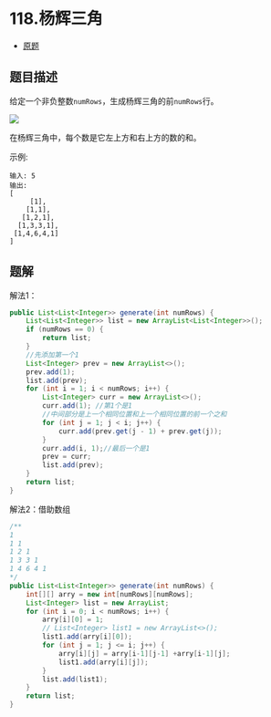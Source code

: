 # 118.杨辉三角

* [原题](https://leetcode-cn.com/problems/pascals-triangle)

## 题目描述

给定一个非负整数`numRows`，生成杨辉三角的前`numRows`行。

![](https://github.com/malinkang/LeetCode/tree/100ece29deb06567bb6f5250465abbb2bade17ed/array/.gitbook/assets/PascalTriangleAnimated2.gif)

在杨辉三角中，每个数是它左上方和右上方的数的和。

示例:

```text
输入: 5
输出:
[
     [1],
    [1,1],
   [1,2,1],
  [1,3,3,1],
 [1,4,6,4,1]
]
```

## 题解

解法1：

```java
public List<List<Integer>> generate(int numRows) {
    List<List<Integer>> list = new ArrayList<List<Integer>>();
    if (numRows == 0) {
        return list;
    }
    //先添加第一个1
    List<Integer> prev = new ArrayList<>();
    prev.add(1);
    list.add(prev);
    for (int i = 1; i < numRows; i++) {
        List<Integer> curr = new ArrayList<>();
        curr.add(1); //第1个是1
        //中间部分是上一个相同位置和上一个相同位置的前一个之和
        for (int j = 1; j < i; j++) {
            curr.add(prev.get(j - 1) + prev.get(j));
        }
        curr.add(i, 1);//最后一个是1
        prev = curr;
        list.add(prev);
    }
    return list;
}
```

解法2：借助数组

```java
/**
1
1 1 
1 2 1
1 3 3 1
1 4 6 4 1
*/
public List<List<Integer>> generate(int numRows) {
    int[][] arry = new int[numRows][numRows];
    List<Integer> list = new ArrayList;
    for (int i = 0; i < numRows; i++) {
        arry[i][0] = 1;
        // List<Integer> list1 = new ArrayList<>();
        list1.add(arry[i][0]);
        for (int j = 1; j <= i; j++) {
            arry[i][j] = arry[i-1][j-1] +arry[i-1][j];
            list1.add(arry[i][j]);
        }
        list.add(list1);
    }
    return list;
}
```

